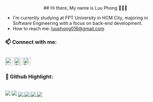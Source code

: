 <div align="center">
## Hi there, My name is Luu Phong 👋👋👋
</div>

<ul>
  <li>
    I'm currently studying at FPT University in HCM City, majoring in Software Engineering with a focus on back-end development.
  </li>
  <li>
    How to reach me: <a href="mailto:luuphong016@gmail.com" target="_blank">luuphong016@gmail.com</a>
  </li>
</ul>

### 📫 Connect with me:
<br/>
<!--[![LinkedIn](https://upload.wikimedia.org/wikipedia/commons/c/ca/LinkedIn_logo_initials.png)](https://www.linkedin.com/in/phongluuu/)-->
<a href="https://www.linkedin.com/in/phongluuu/" style="text-decoration: none;">
  <img src="https://upload.wikimedia.org/wikipedia/commons/c/ca/LinkedIn_logo_initials.png" alt="LinkedIn" style="width: 24px; height: 24px;" />
</a>
<!--[![GitHub](https://i.stack.imgur.com/tskMh.png)](https://github.com/phonggluu/)-->
<a href="https://github.com/PhonggLuu/" style="text-decoration: none;">
  <img src="https://github.githubassets.com/images/modules/logos_page/GitHub-Mark.png" alt="Github" style="width: 24px; height: 24px;" />
</a>

<a href="https://www.facebook.com/profile.php?id=100094463646315" style="text-decoration: none;">
  <img src="https://upload.wikimedia.org/wikipedia/commons/0/05/Facebook_Logo_%282019%29.png" alt="Facebook" style="width: 24px; height: 24px;"  />
</a>

### 🚀 Github Highlight:
<br/>
<img src="https://github-readme-stats-git-masterrstaa-rickstaa.vercel.app/api?username=phonggluu&show_icons=true&theme=tokyonight&hide=contribs,prs,issues" />
<img src="https://github-readme-stats.vercel.app/api/top-langs/?username=phonggluu&layout=compact&theme=buefy&hide_border=true" />

<a href="https://github.com/PhonggLuu/BirdFarmShop">
  <!-- Change the `github-readme-stats.anuraghazra1.vercel.app` to `github-readme-stats.vercel.app`  -->
  <img align="center" src="https://github-readme-stats.anuraghazra1.vercel.app/api/pin/?username=phonggluu&repo=BirdFarmShop&theme=highcontrast" />
</a>    
<a href="https://github.com/PhonggLuu/RunningRace">
  <!-- Change the `github-readme-stats.anuraghazra1.vercel.app` to `github-readme-stats.vercel.app`  -->
  <img align="center" src="https://github-readme-stats.anuraghazra1.vercel.app/api/pin/?username=phonggluu&repo=RunningRace&theme=cobalt" />
</a>

<a href="https://github.com/PhonggLuu/FlowerReview">
  <!-- Change the `github-readme-stats.anuraghazra1.vercel.app` to `github-readme-stats.vercel.app`  -->
  <img align="center" src="https://github-readme-stats.anuraghazra1.vercel.app/api/pin/?username=phonggluu&repo=FlowerReview&theme=onedark" />
</a>    
<a href="https://github.com/PhonggLuu/BadmintonCourtBooking">
  <!-- Change the `github-readme-stats.anuraghazra1.vercel.app` to `github-readme-stats.vercel.app`  -->
  <img align="center" src="https://github-readme-stats.anuraghazra1.vercel.app/api/pin/?username=phonggluu&repo=BadmintonCourtBooking&theme=dark" />
</a>
